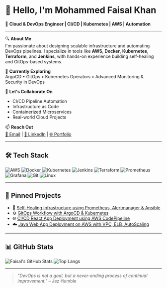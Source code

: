 # 👋 Hello, I'm Mohammed Faisal Khan

🚀 **Cloud & DevOps Engineer | CI/CD | Kubernetes | AWS | Automation**

---

🔍 **About Me**  
I'm passionate about designing scalable infrastructure and automating DevOps pipelines. I specialize in tools like **AWS**, **Docker**, **Kubernetes**, **Terraform**, and **Jenkins**, with hands-on experience building self-healing and GitOps-based systems.

🌱 **Currently Exploring**  
ArgoCD • GitOps • Kubernetes Operators • Advanced Monitoring & Security in DevOps

🤝 **Let's Collaborate On**  
- CI/CD Pipeline Automation  
- Infrastructure as Code  
- Containerized Microservices  
- Real-world Cloud Projects

📫 **Reach Out**  
[📧 Email](mailto:er.faisalkhanofficial@gmail.com) | [💼 LinkedIn](https://www.linkedin.com/in/mohammed-faisal-khan-7a33392a4/) | [🌐 Portfolio](#)

---

## 🛠️ Tech Stack

![AWS](https://img.shields.io/badge/AWS-%23FF9900.svg?style=flat&logo=amazon-aws&logoColor=white)
![Docker](https://img.shields.io/badge/Docker-%230db7ed.svg?style=flat&logo=docker&logoColor=white)
![Kubernetes](https://img.shields.io/badge/Kubernetes-%23326ce5.svg?style=flat&logo=kubernetes&logoColor=white)
![Jenkins](https://img.shields.io/badge/Jenkins-%232C3A42.svg?style=flat&logo=jenkins&logoColor=white)
![Terraform](https://img.shields.io/badge/Terraform-%235835CC.svg?style=flat&logo=terraform&logoColor=white)
![Prometheus](https://img.shields.io/badge/Prometheus-%23E6522C.svg?style=flat&logo=prometheus&logoColor=white)
![Grafana](https://img.shields.io/badge/Grafana-F46800.svg?style=flat&logo=grafana&logoColor=white)
![Git](https://img.shields.io/badge/Git-%23F05032.svg?style=flat&logo=git&logoColor=white)
![Linux](https://img.shields.io/badge/Linux-FCC624?style=flat&logo=linux&logoColor=black)

---

## 📌 Pinned Projects

- 🔧 [Self-Healing Infrastructure using Prometheus, Alertmanager & Ansible](https://github.com/faisalkhan158/self-healing-infra-project-1-2)  
- ⚙️ [GitOps Workflow with ArgoCD & Kubernetes](https://github.com/faisalkhan158/self-healing-infra-project-1-2)  
- 🌐 [CI/CD React App Deployment using AWS CodePipeline](https://github.com/faisalkhan158/React-application-cicd)  
- ☁️ [Java Web App Deployment on AWS with VPC, ELB, AutoScaling](https://github.com/faisalkhan158/Java-web-application)

---

## 📊 GitHub Stats

![Faisal's GitHub Stats](https://github-readme-stats.vercel.app/api?username=faisalkhan158&show_icons=true&theme=tokyonight)
![Top Langs](https://github-readme-stats.vercel.app/api/top-langs/?username=faisalkhan158&layout=compact&theme=tokyonight)

---

> *"DevOps is not a goal, but a never-ending process of continual improvement."* – Jez Humble
